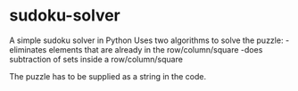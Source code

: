 # sudoku-solver

A simple sudoku solver in Python
Uses two algorithms to solve the puzzle:
-eliminates elements that are already in the row/column/square
-does subtraction of sets inside a row/column/square

The puzzle has to be supplied as a string in the code.